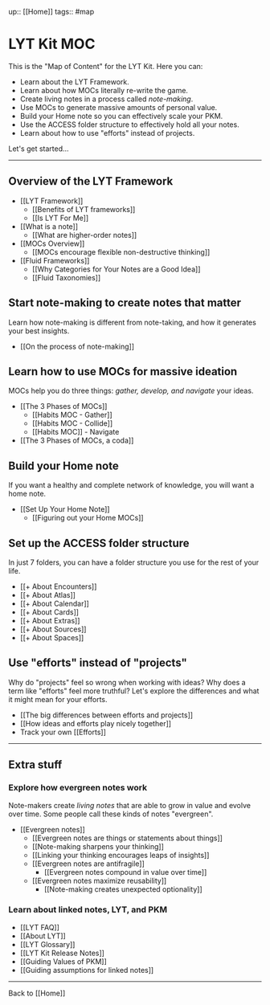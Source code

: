 up:: [[Home]]
tags:: #map 

# LYT Kit MOC



This is the "Map of Content" for the LYT Kit. Here you can:

- Learn about the LYT Framework.
- Learn about how MOCs literally re-write the game.
- Create living notes in a process called *note-making*.
- Use MOCs to generate massive amounts of personal value.
- Build your Home note so you can effectively scale your PKM.
- Use the ACCESS folder structure to effectively hold all your notes.
- Learn about how to use "efforts" instead of projects.

Let's get started...

---
## Overview of the LYT Framework
- [[LYT Framework]]
	- [[Benefits of LYT frameworks]]
	- [[Is LYT For Me]]
- [[What is a note]]
	- [[What are higher-order notes]]
- [[MOCs Overview]]
	- [[MOCs encourage flexible non-destructive thinking]]
- [[Fluid Frameworks]]
	- [[Why Categories for Your Notes are a Good Idea]]
	- [[Fluid Taxonomies]]


## Start note-making to create notes that matter
Learn how note-making is different from note-taking, and how it generates your best insights.

- [[On the process of note-making]]


## Learn how to use MOCs for massive ideation
MOCs help you do three things: *gather, develop, and navigate* your ideas.

- [[The 3 Phases of MOCs]]
	- [[Habits MOC - Gather]]
	- [[Habits MOC - Collide]]
	- [[Habits MOC]] - Navigate
- [[The 3 Phases of MOCs, a coda]]


## Build your Home note
If you want a healthy and complete network of knowledge, you will want a home note.

- [[Set Up Your Home Note]]
	- [[Figuring out your Home MOCs]]


## Set up the ACCESS folder structure
In just 7 folders, you can have a folder structure you use for the rest of your life. 

- [[+ About Encounters]]
- [[+ About Atlas]]
- [[+ About Calendar]]
- [[+ About Cards]]
- [[+ About Extras]]
- [[+ About Sources]]
- [[+ About Spaces]]


## Use "efforts" instead of "projects"
Why do "projects" feel so wrong when working with ideas? Why does a term like "efforts" feel more truthful? Let's explore the differences and what it might mean for your efforts.

- [[The big differences between efforts and projects]]
- [[How ideas and efforts play nicely together]]
- Track your own [[Efforts]]


---

## Extra stuff

### Explore how evergreen notes work
Note-makers create *living notes* that are able to grow in value and evolve over time. Some people call these kinds of notes "evergreen".

- [[Evergreen notes]]
	- [[Evergreen notes are things or statements about things]]
	- [[Note-making sharpens your thinking]]
	- [[Linking your thinking encourages leaps of insights]]
	- [[Evergreen notes are antifragile]]
		- [[Evergreen notes compound in value over time]]
	- [[Evergreen notes maximize reusability]]
		- [[Note-making creates unexpected optionality]]

### Learn about linked notes, LYT, and PKM
- [[LYT FAQ]]  
- [[About LYT]]
- [[LYT Glossary]]
- [[LYT Kit Release Notes]]
- [[Guiding Values of PKM]]
- [[Guiding assumptions for linked notes]]

---

Back to [[Home]]